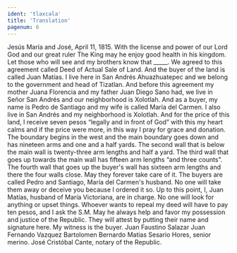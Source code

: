 ```yaml
---
ident: 'tlaxcala'
title: 'Translation'
pagenum: 6
---
```


Jesús María and José, April 11, 1815.
With the license and power of our Lord God and our great ruler The King may he enjoy good health in his kingdom. Let those who will see and my brothers know that _____. We agreed to this agreement called Deed of Actual Sale of Land.
And the buyer of the land is called Juan Matías.
I live here in San Andrés Ahuazhuatepec and we belong to the government and head of Tizatlan. And before this agreement my mother Juana Florencia and my father Juan Diego Sano had, we live in Señor San Andrés and our neighborhood is  Xolotlah. And as a buyer, my name is Pedro de Santiago and my wife is called María del Carmen. I also live in San Andrés and my neighborhood is Xolotlah. And for the price of this land, I receive seven pesos “legally and in front of God” with this my heart calms and if the price were more, in this way I pray for grace and donation. The boundary begins in the west and the main boundary goes down and has nineteen arms and one and a half yards. The second wall that is below the main wall is twenty-three arm lengths and half a yard. The third wall that goes up towards the main wall has fifteen arm lengths “and three counts”. The fourth wall that goes up the buyer's wall has sixteen arm lengths and there the four walls close.
May they forever take care of it. The buyers are called Pedro and Santiago, María del Carmen's husband. No one will take them away or deceive you because I ordered it so.
Up to this point, I, Juan Matías, husband of María Victoriana, are in charge. No one will look for anything or upset things. Whoever wants to repeal my deed will have to pay ten pesos, and I ask the S.M. May he always help and favor my possession and justice of the Republic. They will attest by putting their name and signature here. My witness is the buyer.
Juan Faustino Salazar
Juan Fernando Vazquez
Bartolomen Bernardo
Matias Sesario Hores, senior merino.
José Cristóbal Cante, notary of the Republic.
